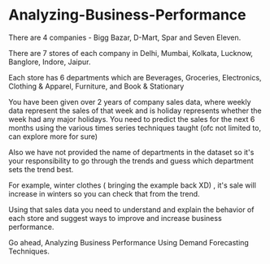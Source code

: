 # Analyzing-Business-Performance
There are 4 companies - Bigg Bazar, D-Mart, Spar and Seven Eleven.

There are 7 stores of each company in Delhi, Mumbai, Kolkata, Lucknow, Banglore, Indore, Jaipur.

Each store has 6 departments which are Beverages, Groceries, Electronics, Clothing & Apparel, Furniture, and Book & Stationary

You have been given over 2 years of company sales data, where weekly data represent the sales of that week and is holiday represents whether the week had any major holidays. You need to predict the sales for the next 6 months using the various times series techniques taught (ofc not limited to, can explore more for sure)

Also we have not provided the name of departments in the dataset so it's your responsibility to go through the trends and guess which department sets the trend best.

For example, winter clothes ( bringing the example back XD) , it's sale will increase in winters so you can check that from the trend. 

Using that sales data you need to understand and explain the behavior of each store and suggest ways to improve and increase business performance. 

Go ahead, Analyzing Business Performance Using Demand Forecasting Techniques.
